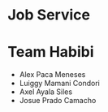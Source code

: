 # Job Service
# Team Habibi
- Alex Paca Meneses
- Luiggy Mamani Condori
- Axel Ayala Siles
- Josue Prado Camacho
